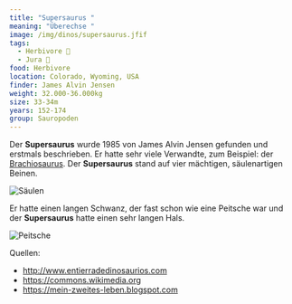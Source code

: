 ```yaml
---
title: "Supersaurus "
meaning: "Überechse "
image: /img/dinos/supersaurus.jfif
tags:
  - Herbivore 🌿
  - Jura 🦴
food: Herbivore
location: Colorado, Wyoming, USA
finder: James Alvin Jensen
weight: 32.000-36.000kg
size: 33-34m
years: 152-174
group: Sauropoden
---
```

Der **Supersaurus** wurde 1985 von James Alvin Jensen gefunden und erstmals beschrieben. Er hatte sehr viele Verwandte, zum Beispiel: der [Brachiosaurus](/dinos/bachiosuarus). Der **Supersaurus** stand auf vier mächtigen, säulenartigen Beinen. 

![Säulen](/img/dinos/säulen.jpg)

Er hatte einen langen Schwanz, der fast schon wie eine Peitsche war und der **Supersaurus** hatte einen sehr langen Hals. 

![Peitsche](/img/dinos/peitsche.jfif)



Quellen:

* <http://www.entierradedinosaurios.com>
* <https://commons.wikimedia.org>
* <https://mein-zweites-leben.blogspot.com>